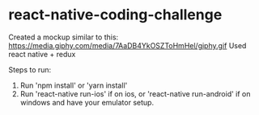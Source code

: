 # react-native-coding-challenge

Created a mockup similar to this: https://media.giphy.com/media/7AaDB4YkOSZToHmHel/giphy.gif
Used react native + redux 

Steps to run: 
1. Run 'npm install' or 'yarn install'
2. Run 'react-native run-ios' if on ios, or 'react-native run-android' if on windows and have your emulator setup.

